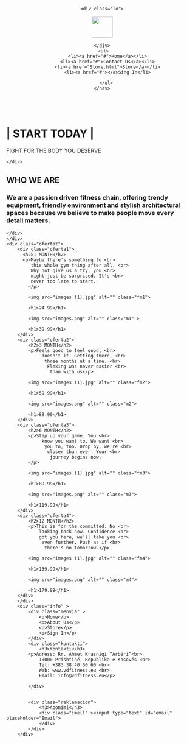 <html lang="en">
<head>
    <meta charset="UTF-8">
    <meta name="viewport" content="width=device-width, initial-scale=1.0">
    <title>VD GYM</title>
    <link rel="stylesheet" href="Projekti.css">


</head>

<body>
   <header>
    <nav>
   
    <div class="lo">
   <img src="logooo.jpg" alt="" height="55px" >  
      
    </div>
     <ul>
        <li><a href="#">Home</a></li>
        <li><a href="#">Contact Us</a></li>
        <li><a href="Store.html">Store</a></li>
        <li><a href="#"></a>Sing In</li>

       </ul>
    </nav>
</header>
    <div class="wallp"> 
        <img src="main-1-1-1536x806.jpg" alt="" class="fit">
    <divc class="motiv">
        <h1>| START TODAY |</h1>
        <p>FIGHT FOR THE BODY YOU DESERVE</p>
    
    </div>
</div>
<div class="motiv2">
    <div class="f1"> 
        <h2>WHO WE ARE</h2>
    </div>
    <div class="f2">
        <h3>We are a passion driven fitness chain, offering trendy <br>
        equipment, friendly environment and stylish architectural  <br>
         spaces because we believe to make people move every       <br>
          detail matters.</h3>
          
    </div>
    </div>
    <div class="ofertat">
        <div class="oferta1">
          <h2>1 MONTH</h2>
          <p>Maybe there's something to <br>
             this whole gym thing after all. <br> 
             Why not give us a try, you <br> 
             might just be surprised. It's <br> 
             never too late to start.
            </p>

            <img src="images (1).jpg" alt="" class="fm1">

            <h1>24.99</h1>

            <img src="images.png" alt="" class="m1" >

            <h1>39.99</h1>
        </div>
        <div class="oferta2">
            <h2>3 MONTH</h2>
            <p>Feels good to feel good, <br>
                 doesn't it. Getting there, <br>
                  three months at a time. <br>
                   Flexing was never easier <br>
                    than with us</p>

            <img src="images (1).jpg" alt="" class="fm2">

            <h1>59.99</h1>

            <img src="images.png" alt="" class="m2">

            <h1>89.99</h1>
        </div>
        <div class="oferta3">
            <h2>6 MONTH</h2>
            <p>Step up your game. You <br>
                 know you want to. We want <br>
                  you to, too. Drop by, we're <br>
                   closer than ever. Your <br>
                    journey begins now.
            </p>

            <img src="images (1).jpg" alt="" class="fm3">

            <h1>89.99</h1>

            <img src="images.png" alt="" class="m3">

            <h1>119.99</h1>
        </div>
        <div class="oferta4">
            <h2>12 MONTH</h2>
            <p>This is for the committed. No <br> 
                looking back now. Confidence <br> 
                got you here, we'll take you <br>
                 even further. Push as if <br>
                  there's no tomorrow.</p>
                    
            <img src="images (1).jpg" alt="" class="fm4">

            <h1>139.99</h1>

            <img src="images.png" alt="" class="m4">

            <h1>179.99</h1>
        </div>
        </div>
        <div class="info" >
            <div class="menyja" >
                <p>Home</p>
                <p>About Us</p>
                <p>Store</p>
                <p>Sign In</p>
            </div>
            <div class="kontakti">
                <h3>Kontakti</h3>
            <p>Adress: Rr. Ahmet Krasniqi “Arbëri”<br>
                10000 Prishtinë, Republika e Kosovës <br>
                Tel: +383 38 40 50 60 <br>
                Web: www.vdfitness.eu <br>
                Email: info@vdfitness.eu</p>
                
            </div>
            

            <div class="reklamacion">
                <h3>Abonimi</h3>
                <div class="imell" ><input type="text" id="email" placeholder="Email">
                </div>
            </div>
        </div>                
    
</body>
</html>